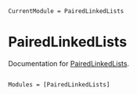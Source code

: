 ```@meta
CurrentModule = PairedLinkedLists
```

# PairedLinkedLists

Documentation for [PairedLinkedLists](https://github.com/tmcgrath325/PairedLinkedLists.jl).

```@index
```

```@autodocs
Modules = [PairedLinkedLists]
```
